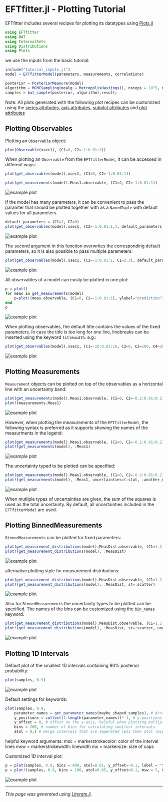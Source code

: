 # EFTfitter.jl - Plotting Tutorial

EFTfitter includes several recipes for plotting its datatypes
using [Plots.jl](http://docs.juliaplots.org/latest/)

````julia
using EFTfitter
using BAT
using IntervalSets
using Distributions
using Plots
````

we use the inputs from the basic tutorial:

````julia
include("tutorial_inputs.jl")
model = EFTfitterModel(parameters, measurements, correlations)

posterior = PosteriorMeasure(model)
algorithm = MCMCSampling(mcalg = MetropolisHastings(), nsteps = 10^5, nchains = 4)
samples = bat_sample(posterior, algorithm).result;
````

Note: All plots generated with the following plot recipes can be customized using the
[series attributes](http://docs.juliaplots.org/latest/generated/attributes_series/),
[axis attributes](http://docs.juliaplots.org/latest/generated/attributes_axis/),
[subplot attributes](http://docs.juliaplots.org/latest/generated/attributes_subplot/) and
[plot attributes](http://docs.juliaplots.org/latest/generated/attributes_plot/)

## Plotting Observables

Plotting an `Observable` object:

````julia
plot(Observable(xsec1), (C1=0, C2=-1:0.01:1))
````

When plotting an `Observable` from the `EFTfitterModel`, it can be accessed in different ways:

````julia
plot(get_observables(model).xsec1, (C1=0, C2=-1:0.01:1))

plot(get_measurements(model).Meas1.observable, (C1=0, C2=-1:0.01:1))
````

![example plot](plots/observable_plot.png)

If the model has many parameters, it can be convenient to pass the paramter that should be
plotted together with as a `NamedTuple` with default values for all parameters.

````julia
default_parameters = (C1=1, C2=0)
plot(get_observables(model).xsec1, (C2=-1:0.01:1,), default_parameters)
````

![example plot](plots/observable_plot_2.png)

The second argument in this function overwrites the corresponding default parameters,
so it is also possible to pass multiple parameters:

````julia
plot(get_observables(model).xsec1, (C2=-1:0.01:1, C1=2.3), default_parameters)
````

![example plot](plots/observable_plot_3.png)

All observables of a model can easily be plotted in one plot:

````julia
p = plot()
for meas in get_measurements(model)
    p=plot!(meas.observable, (C1=0, C2=-1:0.01:1), ylabel="prediction")
end
p
````

![example plot](plots/observable_plot_4.png)

When plotting observables, the default title contains the values of the fixed
parameters. In case the title is too long for one line, linebreaks can be inserted
using the keyword `titlewidth`. e.g.:

````julia
plot(get_observables(model).xsec1, (C1=-10:0.01:10, C2=0, C3=100, C4=200), titlewidth=13)
````

![example plot](plots/observable_plot_5.png)

## Plotting Measurements

`Measurement` objects can be plotted on top of the observables as a horizontal line with an uncertainty band:

````julia
plot(get_measurements(model).Meas1.observable, (C1=0, C2=-0.2:0.01:0.2))
plot!(measurements.Meas1)
````

![example plot](plots/measurement_plot_1.png)

However, when plotting the measurements of the `EFTfitterModel`, the following syntax
is preferred as it supports showing the names of the measurments in the legend:

````julia
plot(get_measurements(model).Meas1.observable, (C1=0, C2=-0.2:0.01:0.2))
plot!(get_measurements(model), :Meas1)
````

![example plot](plots/measurement_plot_2.png)

The uncertainty typed to be plotted can be specified:

````julia
plot(get_measurements(model).Meas1.observable, (C1=0, C2=-0.2:0.01:0.2))
plot!(get_measurements(model), :Meas1, uncertainties=(:stat, :another_unc))
````

![example plot](plots/measurement_plot_3.png)

When mutliple types of uncertainties are given, the sum of the squares is used as the total uncertainty.
By default, all uncertainties included in the `EFTfitterModel` are used.

## Plotting BinnedMeasurements
`BinnedMeasurement`s can be plotted for fixed parameters:

````julia
plot(get_measurement_distributions(model).MeasDist.observable, (C1=1.2, C2=0))
plot!(get_measurement_distributions(model), :MeasDist)
````

![example plot](plots/measdist_plot_1.png)

alternative plotting style for measurement distributions:

````julia
plot(get_measurement_distributions(model).MeasDist.observable, (C1=1.2, C2=0))
plot!(get_measurement_distributions(model), :MeasDist, st=:scatter)
````

![example plot](plots/measdist_plot_2.png)

Also for `BinnedMeasurement`s the uncertainty types to be plotted can be specified.
The names of the bins can be customized using the `bin_names` keyword.

````julia
plot(get_measurement_distributions(model).MeasDist.observable, (C1=1.2, C2=0))
plot!(get_measurement_distributions(model), :MeasDist, st=:scatter, uncertainties=(:stat,), bin_names=("First bin", "Second bin"))
````

![example plot](plots/measdist_plot_3.png)

## Plotting 1D Intervals
Default plot of the smallest 1D intervals containing 90% posterior probability:

````julia
plot(samples, 0.9)
````

![example plot](plots/interval_plot_1.png)

Default settings for keywords:

````julia
plot(samples, 0.9,
    parameter_names = get_parameter_names(maybe_shaped_samples), # Array of String with the names of the parameters
    y_positions = collect(1:length(parameter_names))*-1, # y-positions of the interval lines
    y_offset = 0, # offest on the y-axis, helpful when plotting multiple samples on top of each other
    bins = 200, # number of bins for calculating smallest intervals
    atol = 0,) # merge intervals that are seperated less then atol (especially helpful when using a high number of bins)
````

helpful keyword arguments:
 msc = markerstrokecolor: color of the interval lines
 msw = markerstrokewidth: linewidth
 ms = markersize: size of caps

Customized 1D interval plot:

````julia
p = plot(samples, 0.9, bins = 400, atol=0.01, y_offset=-0.1, label = "Samples A")
p = plot!(samples, 0.9, bins = 100, atol=0.05, y_offset=0.1, msw = 5, ms=8, msc=:red, label = "Samples B")
````

![example plot](plots/interval_plot_2.png)

---

*This page was generated using [Literate.jl](https://github.com/fredrikekre/Literate.jl).*

